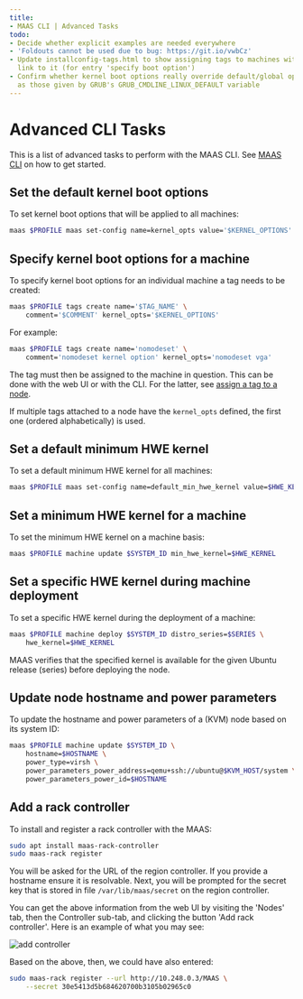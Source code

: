 ```yaml
---
title:
- MAAS CLI | Advanced Tasks
todo:
- Decide whether explicit examples are needed everywhere
- 'Foldouts cannot be used due to bug: https://git.io/vwbCz'
- Update installconfig-tags.html to show assigning tags to machines with UI; then
  link to it (for entry 'specify boot option')
- Confirm whether kernel boot options really override default/global options such
  as those given by GRUB's GRUB_CMDLINE_LINUX_DEFAULT variable
---
```


# Advanced CLI Tasks

This is a list of advanced tasks to perform with the MAAS CLI. See
[MAAS CLI](manage-cli.md) on how to get started.


## Set the default kernel boot options

To set kernel boot options that will be applied to all machines:

```bash
maas $PROFILE maas set-config name=kernel_opts value='$KERNEL_OPTIONS'
```

## Specify kernel boot options for a machine

To specify kernel boot options for an individual machine a tag needs to be
created:

```bash
maas $PROFILE tags create name='$TAG_NAME' \
    comment='$COMMENT' kernel_opts='$KERNEL_OPTIONS'
```

For example:

```bash
maas $PROFILE tags create name='nomodeset' \
    comment='nomodeset kernel option' kernel_opts='nomodeset vga'
```

The tag must then be assigned to the machine in question. This can be done
with the web UI or with the CLI. For the latter, see [assign a tag to a
node](manage-cli-common.md#assign-a-tag-to-a-node).

If multiple tags attached to a node have the `kernel_opts` defined, the first
one (ordered alphabetically) is used.


## Set a default minimum HWE kernel

To set a default minimum HWE kernel for all machines:

```bash
maas $PROFILE maas set-config name=default_min_hwe_kernel value=$HWE_KERNEL
```


## Set a minimum HWE kernel for a machine

To set the minimum HWE kernel on a machine basis:

```bash
maas $PROFILE machine update $SYSTEM_ID min_hwe_kernel=$HWE_KERNEL
```


## Set a specific HWE kernel during machine deployment

To set a specific HWE kernel during the deployment of a machine:

```bash
maas $PROFILE machine deploy $SYSTEM_ID distro_series=$SERIES \
    hwe_kernel=$HWE_KERNEL
```

MAAS verifies that the specified kernel is available for the given Ubuntu
release (series) before deploying the node. 


## Update node hostname and power parameters

To update the hostname and power parameters of a (KVM) node based on its
system ID:

```bash
maas $PROFILE machine update $SYSTEM_ID \
    hostname=$HOSTNAME \
    power_type=virsh \
    power_parameters_power_address=qemu+ssh://ubuntu@$KVM_HOST/system \
    power_parameters_power_id=$HOSTNAME
```

## Add a rack controller

To install and register a rack controller with the MAAS:

```bash
sudo apt install maas-rack-controller
sudo maas-rack register
```

You will be asked for the URL of the region controller. If you provide a
hostname ensure it is resolvable. Next, you will be prompted for the secret key
that is stored in file `/var/lib/maas/secret` on the region controller.

You can get the above information from the web UI by visiting the 'Nodes' tab,
then the Controller sub-tab, and clicking the button 'Add rack controller'.
Here is an example of what you may see:

![add controller](../../media/installconfig-rack__add-controller.png)

Based on the above, then, we could have also entered:

```bash
sudo maas-rack register --url http://10.248.0.3/MAAS \
    --secret 30e5413d5b684620700b3105b02965c0
```